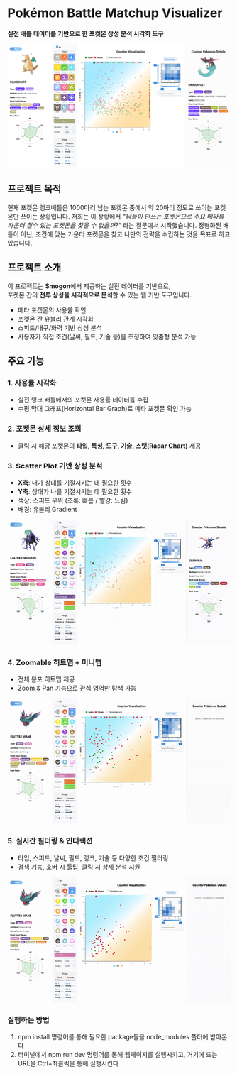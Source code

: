 # Pokémon Battle Matchup Visualizer  
**실전 배틀 데이터를 기반으로 한 포켓몬 상성 분석 시각화 도구**

![Overview of Webpage](./assets/overview.png)

## 프로젝트 목적
현재 포켓몬 랭크배틀은 1000마리 넘는 포켓몬 중에서 약 20마리 정도로 쓰이는 포켓몬만 쓰이는 상황입니다. 저희는 이 상황에서 _\"남들이 안쓰는 포켓몬으로 주요 메타를 카운터 칠수 있는 포켓몬을 찾을 수 없을까?\"_ 라는 질문에서 시작했습니다. 정형화된 배틀이 아닌, 조건에 맞는 카운터 포켓몬을 찾고 나만의 전략을 수립하는 것을 목표로 하고 있습니다.

## 프로젝트 소개
이 프로젝트는 **Smogon**에서 제공하는 실전 데이터를 기반으로,  
포켓몬 간의 **전투 상성을 시각적으로 분석**할 수 있는 웹 기반 도구입니다.

- 메타 포켓몬의 사용률 확인
- 포켓몬 간 유불리 관계 시각화
- 스피드/내구/화력 기반 상성 분석
- 사용자가 직접 조건(날씨, 필드, 기술 등)을 조정하여 맞춤형 분석 가능

## 주요 기능

### 1. 사용률 시각화
- 실전 랭크 배틀에서의 포켓몬 사용률 데이터를 수집
- 수평 막대 그래프(Horizontal Bar Graph)로 메타 포켓몬 확인 가능

### 2. 포켓몬 상세 정보 조회
- 클릭 시 해당 포켓몬의 **타입, 특성, 도구, 기술, 스탯(Radar Chart)** 제공

### 3. Scatter Plot 기반 상성 분석
- **X축**: 내가 상대를 기절시키는 데 필요한 횟수
- **Y축**: 상대가 나를 기절시키는 데 필요한 횟수
- 색상: 스피드 우위 (초록: 빠름 / 빨강: 느림)
- 배경: 유불리 Gradient

![Scatter Plot Demo](./assets/scatterplot.gif)

### 4. Zoomable 히트맵 + 미니맵
- 전체 분포 히트맵 제공
- Zoom & Pan 기능으로 관심 영역만 탐색 가능

![Zooming & Panning Demo](./assets/zooming_panning.gif)

### 5. 실시간 필터링 & 인터랙션
- 타입, 스피드, 날씨, 필드, 랭크, 기술 등 다양한 조건 필터링
- 검색 기능, 호버 시 툴팁, 클릭 시 상세 분석 지원

![Filter Demo](./assets/filter.gif)

### 실행하는 방법
1. npm install 명령어를 통해 필요한 package들을 node_modules 폴더에 받아온다
2. 터미널에서 npm run dev 명령어를 통해 웹페이지를 실행시키고, 거기에 뜨는 URL을 Ctrl+좌클릭을 통해 실행시킨다
